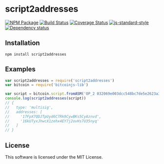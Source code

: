 # script2addresses

[![NPM Package](https://img.shields.io/npm/v/script2addresses.svg?style=flat-square)](https://www.npmjs.org/package/script2addresses)
[![Build Status](https://img.shields.io/travis/fanatid/script2addresses.svg?branch=master&style=flat-square)](https://travis-ci.org/fanatid/script2addresses)
[![Coverage Status](https://img.shields.io/coveralls/fanatid/script2addresses.svg?style=flat-square)](https://coveralls.io/r/fanatid/script2addresses)
[![js-standard-style](https://img.shields.io/badge/code%20style-standard-brightgreen.svg?style=flat-square)](https://github.com/feross/standard)
[![Dependency status](https://img.shields.io/david/fanatid/script2addresses.svg?style=flat-square)](https://david-dm.org/fanatid/script2addresses#info=dependencies)

## Installation

```
npm install script2addresses
```

## Examples

```js
var script2addresses = require('script2addresses')
var bitcoin = require('bitcoinjs-lib')

var script = bitcoin.script.fromASM('OP_2 032069e003dcc548bc7de5e2623a3f3716873cd08764f1ab9e16fc1ca69bee6aa5 0386acd4c6ffd015e71c0e3f535c3b6e70a777908cc31695de660846c87cf88ef3 OP_2 OP_CHECKMULTISIG')
console.log(script2addresses(script))
// {
//   type: 'multisig',
//   addresses: [
//     '17FpX7QDJTpUyd6C7Rk9CywBKs5CyAznvd',
//     '16kUTyxJhwcX1zehx4EY7j2ovHs7U35nyq'
//   ]
// }
```

## License

This software is licensed under the MIT License.
